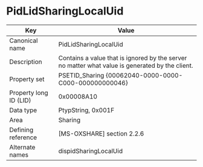 # PidLidSharingLocalUid

| Key | Value |
|---|---|
| Canonical name | PidLidSharingLocalUid |
| Description | Contains a value that is ignored by the server no matter what value is generated by the client. |
| Property set | PSETID_Sharing {00062040-0000-0000-C000-000000000046} |
| Property long ID (LID) | 0x00008A10 |
| Data type | PtypString, 0x001F |
| Area | Sharing |
| Defining reference | [MS-OXSHARE] section 2.2.6 |
| Alternate names | dispidSharingLocalUid |
